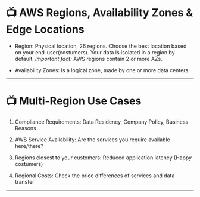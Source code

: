 # 📺 AWS Regions, Availability Zones & Edge Locations

- Region: Physical location, 26 regions. Choose the best location based on your end-user(costumers). Your data is isolated in a region by default.
  _Important fact:_ AWS regions contain 2 or more AZs.

- Availability Zones: Is a logical zone, made by one or more data centers.

---

# 📺 Multi-Region Use Cases

1. Compliance Requirements: Data Residency, Company Policy, Business Reasons

2. AWS Service Availability: Are the services you require available here/there?

3. Regions closest to your customers: Reduced application latency (Happy costumers)

4. Regional Costs: Check the price differences of services and data transfer

---
